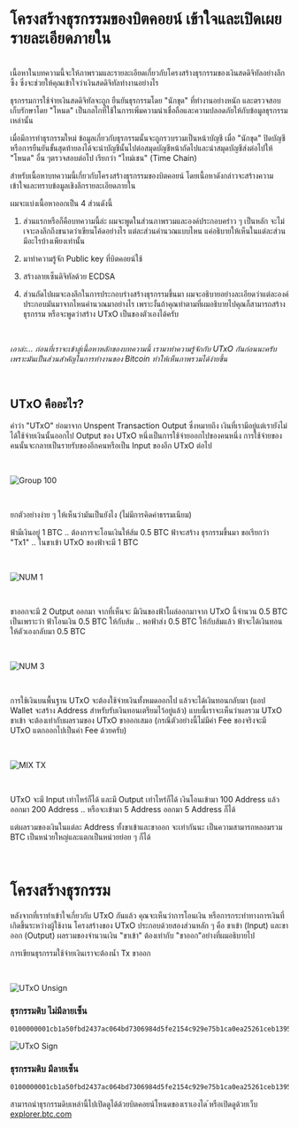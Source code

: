 # โครงสร้างธุรกรรมของบิตคอยน์ เข้าใจและเปิดเผยรายละเอียดภายใน

<br/>
เนื้อหาในบทความนี้จะให้ภาพรวมและรายละเอียดเกี่ยวกับโครงสร้างธุรกรรมของเงินสดดิจิทัลอย่างลึกซึ้ง ซึ่งจะช่วยให้คุณเข้าใจว่าเงินสดดิจิทัลทำงานอย่างไร


ธุรกรรมการใช้จ่ายเงินสดดิจิทัลจะถูก ยืนยันธุรกรรมโดย "นักขุด" ที่ทำงานอย่างหนัก และตรวจสอบเก็บรักษาโดย "โหนด" เป็นกลไกที่ใช้ในการเพิ่มความน่าเชื่อถือและความปลอดภัยให้กับข้อมูลธุรกรรมเหล่านั้น

เมื่อมีการทำธุรกรรมใหม่ ข้อมูลเกี่ยวกับธุรกรรมนั้นจะถูกรวบรวมเป็นหน้าบัญชี เมื่อ "นักขุด" ปิดบัญชีหรือการยืนยันขั้นสุดท้ายลงได้จะนำบัญชีนั้นไปต่อสมุดบัญชีหน้าถัดไปและนำสมุดบัญชีส่งต่อไปให้ "โหนด" อื่น ๆตรวจสอบต่อไป เรียกว่า "ไทม์เชน" (Time Chain)


สำหรับเนื้อหาบทความนี้เกี่ยวกับโครงสร้างธุรกรรมของบิตคอยน์ โดยเนื้อหาดังกล่าวจะสร้างความเข้าใจและทราบข้อมูลเชิงลึกรายละเอียดภายใน

ผมจะแบ่งเนื้อหาออกเป็น 4 ส่วนดังนี้
1. ส่วนแรกหรือก็คือบทความนี้ล่ะ ผมจะพูดในส่วนภาพรวมและองค์ประกอบคร่าว ๆ เป็นหลัก จะไม่เจาะลงลึกถึงขนาดว่าเขียนโค้ดอย่างไร แต่ละส่วนคำนวณแบบไหน แค่อธิบายให้เห็นในแต่ละส่วนมีอะไรบ้างเพียงเท่านั้น

2. มาทำความรู้จัก Public key ที่บิตคอยน์ใช้

3. สร้างลายเซ็นดิจิทัลด้วย ECDSA

4. ส่วนถัดไปผมจะลงลึกในการประกอบร่างสร้างธุรกรรมขึ้นมา ผมจะอธิบายอย่างละเอียดว่าแต่ละองค์ประกอบมันมาจากไหนคำนวณมาอย่างไร เพราะงั้นถ้าคุณทำตามที่ผมอธิบายไปคุณก็สามารถสร้างธุรกรรม หรือจะพูดว่าสร้าง UTxO เป็นของตัวเองได้ครับ

<br/>

_เอาล่ะ... ก่อนที่เราจะเข้าสู่เนื้อหาหลักของบทความนี้ เรามาทำความรู้จักกับ UTxO กันก่อนนะครับ
เพราะมันเป็นส่วนสำคัญในการทำงานของ Bitcoin ทำให้เห็นภาพรวมได้ง่ายขึ้น_

<br/>

## UTxO คืออะไร?

คำว่า "UTxO" ย่อมาจาก Unspent Transaction Output  ซึ่งหมายถึง เงินที่เรามีอยู่แต่เรายังไม่ได้ใช้จ่ายเงินนั้นออกไป
Output ของ UTxO หนึ่งเป็นการใช้จ่ายออกไปของคนหนึ่ง การใช้จ่ายของคนนั้นจะกลายเป็นรายรับของอีกคนหรือเป็น Input ของอีก UTxO ต่อไป

<br/>

![Group 100](https://github.com/rushmi0/Laeliax/assets/120770468/03b9ebfa-46ed-4e27-ad2d-01802f8e4a8c)

<br/>

ยกตัวอย่างง่าย ๆ ให้เห็นว่ามันเป็นยังไง (ไม่มีการคิดค่าธรรมเนียม)

ฟ้ามีเงินอยู่ 1 BTC .. ต้องการจะโอนเงินให้ส้ม 0.5 BTC
ฟ้าจะสร้าง ธุรกรรมขึ้นมา ขอเรียกว่า "Tx1" .. ในขาเข้า UTxO ของฟ้าจะมี 1 BTC

<br/>

![NUM 1](https://github.com/rushmi0/Laeliax/assets/120770468/09aa946d-8236-49af-b979-493f9e707755)

<br/>

ขาออกจะมี 2 Output ออกมา จากที่เห็นจะ มีเงินของฟ้าโผล่ออกมาจาก UTxO นี้จำนวน 0.5 BTC
เป็นเพราะว่า ฟ้าโอนเงิน 0.5 BTC ให้กับส้ม .. พอฟ้าส่ง 0.5 BTC ให้กับส้มแล้ว ฟ้าจะได้เงินทอนให้ตัวเองกลับมา 0.5 BTC

<br/>

![NUM 3](https://github.com/rushmi0/Laeliax/assets/120770468/b87215c3-b4f2-4427-b906-e315a1f51b87)

<br/>

การใช้เงินบนพื้นฐาน UTxO จะต้องใช้จ่ายเงินทั้งหมดออกไป แล้วจะได้เงินทอนกลับมา (แอป Wallet จะสร้าง Address สำหรับรับเงินทอนเตรียมไว้อยู่แล้ว)
แบบนี้เราจะเห็นว่าผลรวม UTxO ขาเข้า จะต้องเท่ากับผลรวมของ UTxO ขาออกเสมอ (กรณีตัวอย่างนี้ไม่มีค่า Fee ของจริงจะมี UTxO แตกออกไปเป็นค่า Fee ด้วยครับ)

<br/>

![MIX TX](https://github.com/rushmi0/Laeliax/assets/120770468/dbf91b7c-0d95-45fe-93f0-4cb428563962)

<br/>

UTxO จะมี Input เท่าไหร่ก็ได้ และมี Output เท่าไหร่ก็ได้ เงินโอนเข้ามา 100 Address แล้วออกมา 200 Address .. หรือจะเข้ามา 5 Address ออกมา 5 Address ก็ได้

แต่ผลรวมของเงินในแต่ละ Address ทั้งขาเข้าและขาออก จะเท่ากันนะ
เป็นความสามารถหลอมรวม BTC เป็นหน่วยใหญ่และแตกเป็นหน่วยย่อย ๆ ก็ได้

<br/>


# โครงสร้างธุรกรรม
หลังจากที่เราทำเข้าใจเกี่ยวกับ UTxO กันแล้ว คุณจะเห็นว่าการโอนเงิน หรือการกระทำทางการเงินที่เกิดขึ้นระหว่างผู้ใช้งาน
โครงสร้างของ UTxO ประกอบด้วยสองส่วนหลัก ๆ คือ ขาเข้า (Input) และขาออก (Output)
ผลรวมของจำนวนเงิน "ขาเข้า" ต้องเท่ากับ "ขาออก"อย่างที่ผมอธิบายไป

การเขียนธุรกรรมใช้จ่ายเงินเราจะต้องน้ำ Tx ขาออก

<br/>


![UTxO Unsign](https://github.com/rushmi0/Laeliax/assets/120770468/da8572ca-c3d1-47c1-9a9e-1a96ef0b0299)


### ธุรกรรมดิบ ไม่มีลายเซ็น
```txt
0100000001cb1a50fbd2437ac064bd7306984d5fe2154c929e75b1ca0ea25261ceb13950c9000000002903abb915b1752102aa36a1958e2fc5e5de75d05bcf6f3ccc0799be4905f4e418505dc6ab4422a8dbacfdffffff0200c00b5a16000000160014342329383239d2f100a425ecf5112142e85ad10e0088526a740000001976a914977ae6e32349b99b72196cb62b5ef37329ed81b488acabb91500
```



![UTxO Sign](https://github.com/rushmi0/Laeliax/assets/120770468/24d352f4-c140-42dc-8474-75899ba9e271)


### ธุรกรรมดิบ มีลายเซ็น
```txt
0100000001cb1a50fbd2437ac064bd7306984d5fe2154c929e75b1ca0ea25261ceb13950c9000000007247304402201d04db63b2dd5bad68846dedc7f782c35f348183c4e10b8b04adb9ad4f575bd402200d4fcf862ddcb7bba8b875faac74fada81bfcf351182fcba22cdab8ea103c0ee012903abb915b1752102aa36a1958e2fc5e5de75d05bcf6f3ccc0799be4905f4e418505dc6ab4422a8dbacfdffffff0200c00b5a16000000160014342329383239d2f100a425ecf5112142e85ad10e0088526a740000001976a914977ae6e32349b99b72196cb62b5ef37329ed81b488acabb91500
```

สามารถนำธุรกรรมดิบเหล่านี้ไปเปิดดูได้ด้วยบิตคอยน์โหนดของเราเองได ้หรือเปิดดูด้วยเว็บ [explorer.btc.com](https://explorer.btc.com/tools/tx/decode)
